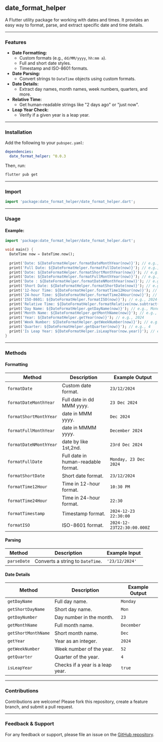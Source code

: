 ## date_format_helper

A Flutter utility package for working with dates and times. It provides an easy way to format, parse, and extract specific date and time details.

---

### Features

- **Date Formatting:**
    - Custom formats (e.g., `dd/MM/yyyy`, `hh:mm a`).
    - Full and short date styles.
    - Timestamp and ISO-8601 formats.
- **Date Parsing:**
    - Convert strings to `DateTime` objects using custom formats.
- **Date Details:**
    - Extract day names, month names, week numbers, quarters, and more.
- **Relative Time:**
    - Get human-readable strings like "2 days ago" or "just now".
- **Leap Year Check:**
    - Verify if a given year is a leap year.

---

### Installation

Add the following to your `pubspec.yaml`:

```yaml
dependencies:
  date_format_helper: ^0.0.3
```

Then, run:

```bash
flutter pub get
```

---

### Import

```dart
import 'package:date_format_helper/date_format_helper.dart';
```

---

### Usage

#### Example:

```dart
import 'package:date_format_helper/date_format_helper.dart';

void main() {
  DateTime now = DateTime.now();
  
  print('Date: ${DateFormatHelper.formatDateMonthYear(now)}'); // e.g., 23 Dec 2024
  print('Full Date: ${DateFormatHelper.formatFullDate(now)}'); // e.g., Monday, 23 Dec 2024
  print('Date: ${DateFormatHelper.formatShortMonthYear(now)}'); // e.g., Dec 2024
  print('Date: ${DateFormatHelper.formatFullMonthYear(now)}'); // e.g., December 2024
  print('Date : ${DateFormatHelper.formatDateNMonthYear(now)}'); // e.g., 23rd Dec 2024
  print('Short Date: ${DateFormatHelper.formatShortDate(now)}'); // e.g., 23/12/2024
  print('12-hour Time: ${DateFormatHelper.formatTime12Hour(now)}'); // e.g., 10:30 PM
  print('24-hour Time: ${DateFormatHelper.formatTime24Hour(now)}'); // e.g., 22:30
  print('ISO-8601: ${DateFormatHelper.formatISO(now)}'); // e.g., 2024-12-23T22:30:00.000
  print('Relative Time: ${DateFormatHelper.formatRelative(now.subtract(Duration(days: 2)))}'); // e.g., 2 days ago
  print('Day Name: ${DateFormatHelper.getDayName(now)}'); // e.g., Monday
  print('Month Name: ${DateFormatHelper.getMonthName(now)}'); // e.g., December
  print('Year: ${DateFormatHelper.getYear(now)}'); // e.g., 2024
  print('Week Number: ${DateFormatHelper.getWeekNumber(now)}'); // e.g., 52
  print('Quarter: ${DateFormatHelper.getQuarter(now)}'); // e.g., 4
  print('Is Leap Year: ${DateFormatHelper.isLeapYear(now.year)}'); // e.g., true
}
```

---

### Methods

#### Formatting

| Method                    | Description                         | Example Output             |
|---------------------------|-------------------------------------|----------------------------|
| `formatDate`              | Custom date format.                 | `23/12/2024`               |
| `formatDateMonthYear`     | Full date in dd MMM yyyy.           | `23 Dec 2024`              |
| `formatShortMonthYear`    | date in MMM yyyy.                   | `Dec 2024`                 |
| `formatFullMonthYear`     | date in MMMM yyyy.                  | `December 2024`            |
| `formatDateNMonthYear`    | date by like 1st,2nd.               | `23rd Dec 2024`            |
| `formatFullDate`          | Full date in human-readable format. | `Monday, 23 Dec 2024`      |
| `formatShortDate`         | Short date format.                  | `23/12/2024`               |
| `formatTime12Hour`        | Time in 12-hour format.             | `10:30 PM`                 |
| `formatTime24Hour`        | Time in 24-hour format.             | `22:30`                    |
| `formatTimestamp`         | Timestamp format.                   | `2024-12-23 22:30:00`      |
| `formatISO`               | ISO-8601 format.                    | `2024-12-23T22:30:00.000Z` |

#### Parsing

| Method         | Description                       | Example Input           |
|----------------|-----------------------------------|-------------------------|
| `parseDate`    | Converts a string to `DateTime`. | `'23/12/2024'`         |

#### Date Details

| Method                | Description                                    | Example Output |
|-----------------------|------------------------------------------------|----------------|
| `getDayName`          | Full day name.                                 | `Monday`       |
| `getShortDayName`     | Short day name.                                | `Mon`          |
| `getDayNumber`        | Day number in the month.                       | `23`           |
| `getMonthName`        | Full month name.                               | `December`     |
| `getShortMonthName`   | Short month name.                              | `Dec`          |
| `getYear`             | Year as an integer.                           | `2024`         |
| `getWeekNumber`       | Week number of the year.                       | `52`           |
| `getQuarter`          | Quarter of the year.                          | `4`            |
| `isLeapYear`          | Checks if a year is a leap year.               | `true`         |

---

### Contributions

Contributions are welcome! Please fork this repository, create a feature branch, and submit a pull request.

---

### Feedback & Support

For any feedback or support, please file an issue on the [GitHub repository](https://github.com/Dharini17/date_format_helper).

